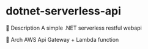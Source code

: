 # dotnet-serverless-api

📜 Description
A simple .NET serverless restful webapi

🧠 Arch
AWS Api Gateway + Lambda function